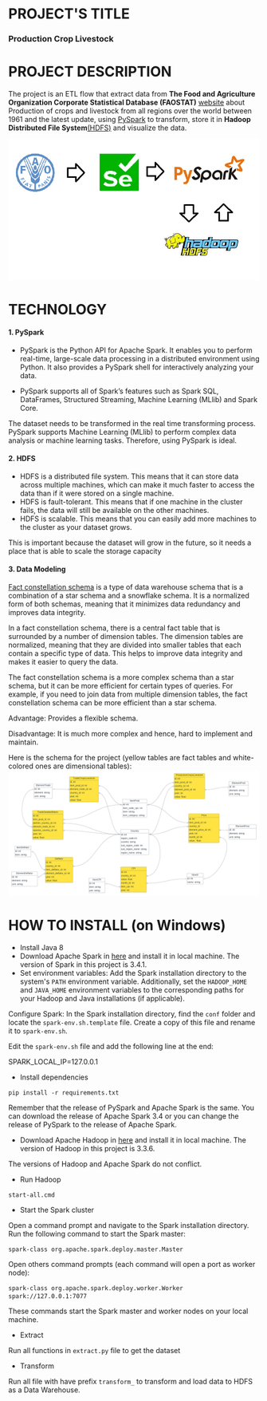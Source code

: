 # PROJECT'S TITLE

### Production Crop Livestock

# PROJECT DESCRIPTION

The project is an ETL flow that extract data from **The Food and Agriculture Organization Corporate Statistical Database (FAOSTAT)** [website](https://www.fao.org/faostat/en/#home) about Production of crops and livestock from all regions over the world between 1961 and the latest update, using [PySpark](https://spark.apache.org/docs/latest/api/python/) to transform, store it in **Hadoop Distributed File System**[(HDFS)](https://hadoop.apache.org/docs/r1.2.1/hdfs_design.html) and visualize the data.

![Tech Stack](images/TechStack.png)

# TECHNOLOGY

#### 1. PySpark

* PySpark is the Python API for Apache Spark. It enables you to perform real-time, large-scale data processing in a distributed environment using Python. It also provides a PySpark shell for interactively analyzing your data. 

* PySpark supports all of Spark’s features such as Spark SQL, DataFrames, Structured Streaming, Machine Learning (MLlib) and Spark Core.

The dataset needs to be transformed in the real time transforming process. PySpark supports Machine Learning (MLlib) to perform complex data analysis or machine learning tasks. Therefore, using PySpark is ideal.

#### 2. HDFS

* HDFS is a distributed file system. This means that it can store data across multiple machines, which can make it much faster to access the data than if it were stored on a single machine.
* HDFS is fault-tolerant. This means that if one machine in the cluster fails, the data will still be available on the other machines.
* HDFS is scalable. This means that you can easily add more machines to the cluster as your dataset grows.

This is important because the dataset will grow in the future, so it needs a place that is able to scale the storage capacity

#### 3. Data Modeling

[Fact constellation schema](https://www.geeksforgeeks.org/fact-constellation-in-data-warehouse-modelling/) is a type of data warehouse schema that is a combination of a star schema and a snowflake schema. It is a normalized form of both schemas, meaning that it minimizes data redundancy and improves data integrity.

In a fact constellation schema, there is a central fact table that is surrounded by a number of dimension tables. The dimension tables are normalized, meaning that they are divided into smaller tables that each contain a specific type of data. This helps to improve data integrity and makes it easier to query the data.

The fact constellation schema is a more complex schema than a star schema, but it can be more efficient for certain types of queries. For example, if you need to join data from multiple dimension tables, the fact constellation schema can be more efficient than a star schema.

Advantage: Provides a flexible schema.

Disadvantage: It is much more complex and hence, hard to implement and maintain.

Here is the schema for the project (yellow tables are fact tables and white-colored ones are dimensional tables):
![Production_Crops_Livestock](images/Production_Crops_Livestock.png)

# HOW TO INSTALL (on Windows)

* Install Java 8
* Download Apache Spark in [here](https://spark.apache.org/downloads.html) and install it in local machine. The version of Spark in this project is 3.4.1.
* Set environment variables: Add the Spark installation directory to the system's `PATH` environment variable. Additionally, set the `HADOOP_HOME` and `JAVA_HOME` environment variables to the corresponding paths for your Hadoop and Java installations (if applicable).

Configure Spark: In the Spark installation directory, find the `conf` folder and locate the `spark-env.sh.template` file. Create a copy of this file and rename it to `spark-env.sh`.

Edit the `spark-env.sh` file and add the following line at the end:

SPARK_LOCAL_IP=127.0.0.1
* Install dependencies
```
pip install -r requirements.txt
```
Remember that the release of PySpark and Apache Spark is the same. You can download the release of Apache Spark 3.4 or you can change the release of PySpark to the release of Apache Spark.

* Download Apache Hadoop in [here](https://hadoop.apache.org/releases.html) and install it in local machine. The version of Hadoop in this project is 3.3.6.

The versions of Hadoop and Apache Spark do not conflict.

* Run Hadoop
```
start-all.cmd
```

* Start the Spark cluster

Open a command prompt and navigate to the Spark installation directory. Run the following command to start the Spark master:
```
spark-class org.apache.spark.deploy.master.Master
```

Open others command prompts (each command will open a port as worker node):
```
spark-class org.apache.spark.deploy.worker.Worker spark://127.0.0.1:7077
```
These commands start the Spark master and worker nodes on your local machine.

* Extract

Run all functions in `extract.py` file to get the dataset

* Transform

Run all file with have prefix `transform_` to transform and load data to HDFS as a Data Warehouse.
